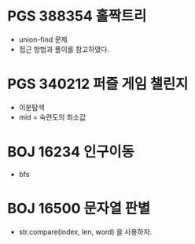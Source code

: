 # PGS 388354 홀짝트리
- union-find 문제 
- 접근 방법과 풀이를 참고하였다.

# PGS 340212 퍼즐 게임 챌린지
- 이분탐색
- mid = 숙련도의 최소값

# BOJ 16234 인구이동
- bfs

# BOJ 16500 문자열 판별
- str.compare(index, len, word) 을 사용하자.